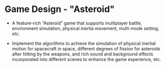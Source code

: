 # Game Design - "Asteroid"

* A feature-rich “Asteroid” game that supports multiplayer battle, environment simulation, physical inertia
movement, multi-mode setting, etc.

*  Implement the algorithms to achieve the simulation of physical inertial motion for spacecraft in
space, different degrees of fission for asteroids after hitting by the weapons, and rich sound and background effects
incorporated into different scenes to enhance the game experience, etc.

